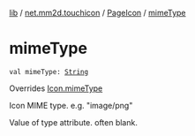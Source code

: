 [lib](../../index.md) / [net.mm2d.touchicon](../index.md) / [PageIcon](index.md) / [mimeType](./mime-type.md)

# mimeType

`val mimeType: `[`String`](https://kotlinlang.org/api/latest/jvm/stdlib/kotlin/-string/index.html)

Overrides [Icon.mimeType](../-icon/mime-type.md)

Icon MIME type. e.g. "image/png"

Value of type attribute. often blank.

